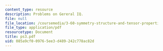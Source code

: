 ```yaml
---
content_type: resource
description: Problems on Gereral IQ.
file: null
file_location: /coursemedia/3-60-symmetry-structure-and-tensor-properties-of-materials-fall-2005/085a9cf009765ee3d489242c778ac82d_ps3.pdf
file_type: application/pdf
resourcetype: Document
title: ps3.pdf
uid: 085a9cf0-0976-5ee3-d489-242c778ac82d
---
```

